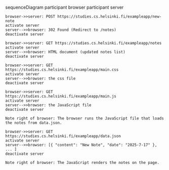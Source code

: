 sequenceDiagram
    participant browser
    participant server

    browser->>server: POST https://studies.cs.helsinki.fi/exampleapp/new-note 
    activate server
    server-->>browser: 302 Found (Redirect to /notes)
    deactivate server

    browser->>server: GET https://studies.cs.helsinki.fi/exampleapp/notes 
    activate server
    server-->>browser: HTML document (updated notes list)
    deactivate server

    browser->>server: GET https://studies.cs.helsinki.fi/exampleapp/main.css 
    activate server
    server-->>browser: the css file
    deactivate server

    browser->>server: GET https://studies.cs.helsinki.fi/exampleapp/main.js 
    activate server
    server-->>browser: the JavaScript file
    deactivate server

    Note right of browser: The browser runs the JavaScript file that loads the notes from data.json.

    browser->>server: GET https://studies.cs.helsinki.fi/exampleapp/data.json 
    activate server
    server-->>browser: [{ "content": "New Note", "date": "2025-7-17" }, ... ]
    deactivate server

    Note right of browser: The JavaScript renders the notes on the page.
    
